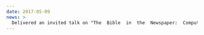 ```yaml
---
date: 2017-05-09
news: >
  Delivered an invited talk on "The  Bible  in  the  Newspaper:  Computational  Text  Analysis  for  American  Religious  History" at St. Olaf's College.
---
```


